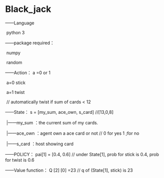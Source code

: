 #              Black_jack



——Language

​	python 3

——package required：

​	numpy

​	random

——Action： a =0 or 1

​		 a=0  stick 

​		 a=1  twist

​		// automatically twist if sum of cards < 12

——State：  s = [my_sum, ace_own, s_card]   //[13,0,8]

​		|——my_sum  ：the current sum of my cards.  

​		|——ace_own ：agent own a ace card or not      // 0 for yes 1 ;for no

​		|——s_card     ：host showing card

——POLICY： pai[1] = [0.4, 0.6]                 //  under State[1], prob for stick is 0.4, prob for twist is 0.6

——Value function：  Q [2] [0]  =23          //  q of (State[1], stick) is 23 